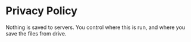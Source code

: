 # Privacy Policy
Nothing is saved to servers. You control where this is run, and where you save the files from drive.